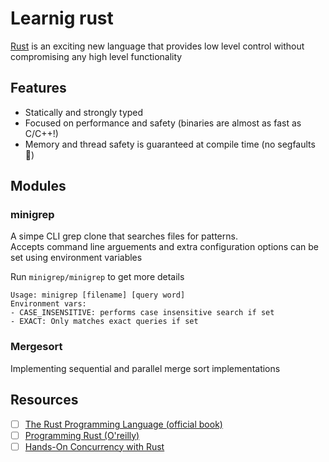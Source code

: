 # Learnig rust

[Rust](https://www.rust-lang.org/) is an exciting new language that provides low level control without compromising any high level functionality

## Features
* Statically and strongly typed
* Focused on performance and safety (binaries are almost as fast as C/C++!)
* Memory and thread safety is guaranteed at compile time (no segfaults :partying_face:)

## Modules

### minigrep
A simpe CLI grep clone that searches files for patterns.  
Accepts command line arguements and extra configuration options can be set using environment variables    

Run `minigrep/minigrep` to get more details

```
Usage: minigrep [filename] [query word]  
Environment vars:  
- CASE_INSENSITIVE: performs case insensitive search if set  
- EXACT: Only matches exact queries if set
```

### Mergesort
Implementing sequential and parallel merge sort implementations

## Resources
* [ ] [The Rust Programming Language (official book)](https://doc.rust-lang.org/book/)
* [ ] [Programming Rust (O'reilly)](https://www.amazon.in/Programming-Rust-Fast-Systems-Development-ebook/dp/B077NSY211)  
* [ ] [Hands-On Concurrency with Rust](https://www.amazon.in/Hands-Concurrency-Rust-Confidently-memory-safe-ebook/dp/B07C5WXSXX)  
